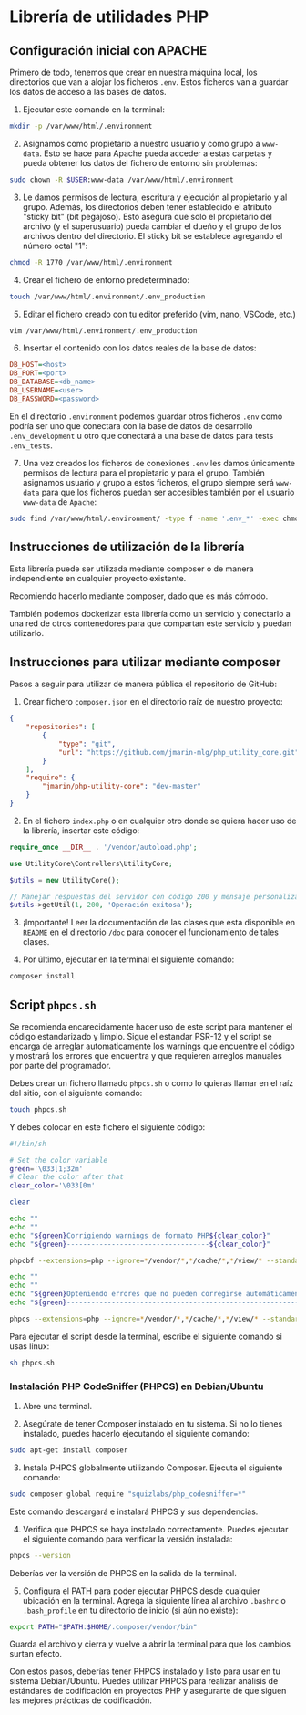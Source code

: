 # Librería de utilidades PHP

## Configuración inicial con APACHE

Primero de todo, tenemos que crear en nuestra máquina local, los directorios que
van a alojar los ficheros `.env`. Estos ficheros van a guardar los datos de
acceso a las bases de datos.

1. Ejecutar este comando en la terminal:

```bash
mkdir -p /var/www/html/.environment
```

2. Asignamos como propietario a nuestro usuario y como grupo a `www-data`. Esto
se hace para Apache pueda acceder a estas carpetas y pueda obtener los datos del
fichero de entorno sin problemas:

```bash
sudo chown -R $USER:www-data /var/www/html/.environment
```

3. Le damos permisos de lectura, escritura y ejecución al propietario y al
grupo. Además, los directorios deben tener establecido el atributo "sticky bit"
(bit pegajoso). Esto asegura que solo el propietario del archivo (y el
superusuario) pueda cambiar el dueño y el grupo de los archivos dentro del
directorio. El sticky bit se establece agregando el número octal "1":

```bash
chmod -R 1770 /var/www/html/.environment
```

4. Crear el fichero de entorno predeterminado:

```bash
touch /var/www/html/.environment/.env_production
```

5. Editar el fichero creado con tu editor preferido (vim, nano, VSCode, etc.)

```bash
vim /var/www/html/.environment/.env_production
```

6. Insertar el contenido con los datos reales de la base de datos:

```ini
DB_HOST=<host>
DB_PORT=<port>
DB_DATABASE=<db_name>
DB_USERNAME=<user>
DB_PASSWORD=<password>
```

En el directorio `.environment` podemos guardar otros ficheros `.env` como
podría ser uno que conectara con la base de
datos de desarrollo `.env_development` u otro que conectará a una base de datos
para tests `.env_tests`.

7. Una vez creados los ficheros de conexiones `.env` les damos únicamente
permisos de lectura para el propietario y para el grupo. También asignamos
usuario y grupo a estos ficheros, el grupo siempre será `www-data` para
que los ficheros puedan ser accesibles también por el usuario `www-data` de
`Apache`:

```bash
sudo find /var/www/html/.environment/ -type f -name '.env_*' -exec chmod 440 {} \; -exec chown $USER:www-data {} \;
```

## Instrucciones de utilización de la librería

Esta librería puede ser utilizada mediante composer o de manera independiente en
cualquier proyecto existente.

Recomiendo hacerlo mediante composer, dado que es más cómodo.

También podemos dockerizar esta librería como un servicio y conectarlo a una red
de otros contenedores para que compartan este servicio y puedan utilizarlo.

## Instrucciones para utilizar mediante composer

Pasos a seguir para utilizar de manera pública el repositorio de GitHub:

1. Crear fichero `composer.json` en el directorio raíz de nuestro proyecto:

```json
{
    "repositories": [
        {
            "type": "git",
            "url": "https://github.com/jmarin-mlg/php_utility_core.git"
        }
    ],
    "require": {
        "jmarin/php-utility-core": "dev-master"
    }
}
```

2. En el fichero `index.php` o en cualquier otro donde se quiera hacer uso de la
librería, insertar este código:

```php
require_once __DIR__ . '/vendor/autoload.php';

use UtilityCore\Controllers\UtilityCore;

$utils = new UtilityCore();

// Manejar respuestas del servidor con código 200 y mensaje personalizado
$utils->getUtil(1, 200, 'Operación exitosa');
```

3. ¡Importante! Leer la documentación de las clases que esta disponible en
[`README`](./doc/README.md) en el directorio `/doc` para conocer el funcionamiento
de tales clases.

4. Por último, ejecutar en la terminal el siguiente comando:

```bash
composer install
```

## Script `phpcs.sh`

Se recomienda encarecidamente hacer uso de este script para mantener el código
estandarizado y limpio. Sigue el estandar PSR-12 y el script se encarga de
arreglar automaticamente los warnings que encuentre el código y mostrará los
errores que encuentra y que requieren arreglos manuales por parte del
programador.

Debes crear un fichero llamado `phpcs.sh` o como lo quieras llamar en el raíz
del sitio, con el siguiente comando:

```bash
touch phpcs.sh
```

Y debes colocar en este fichero el siguiente código:

```sh
#!/bin/sh

# Set the color variable
green='\033[1;32m'
# Clear the color after that
clear_color='\033[0m'

clear

echo ""
echo ""
echo "${green}Corrigiendo warnings de formato PHP${clear_color}"
echo "${green}-----------------------------------${clear_color}"

phpcbf --extensions=php --ignore=*/vendor/*,*/cache/*,*/view/* --standard=PSR12 .

echo ""
echo ""
echo "${green}Opteniendo errores que no pueden corregirse automáticamente${clear_color}"
echo "${green}-----------------------------------------------------------${clear_color}"

phpcs --extensions=php --ignore=*/vendor/*,*/cache/*,*/view/* --standard=PSR12 .
```

Para ejecutar el script desde la terminal, escribe el siguiente comando si usas
linux:

```bash
sh phpcs.sh
```

### Instalación PHP CodeSniffer (PHPCS) en Debian/Ubuntu

1. Abre una terminal.

2. Asegúrate de tener Composer instalado en tu sistema. Si no lo tienes
instalado, puedes hacerlo ejecutando el siguiente comando:

```bash
sudo apt-get install composer
```

3. Instala PHPCS globalmente utilizando Composer. Ejecuta el siguiente comando:

```bash
sudo composer global require "squizlabs/php_codesniffer=*"
```

Este comando descargará e instalará PHPCS y sus dependencias.

4. Verifica que PHPCS se haya instalado correctamente. Puedes ejecutar el
siguiente comando para verificar la versión instalada:

```bash
phpcs --version
```

Deberías ver la versión de PHPCS en la salida de la terminal.

5. Configura el PATH para poder ejecutar PHPCS desde cualquier ubicación en la
terminal. Agrega la siguiente línea al archivo `.bashrc` o `.bash_profile` en tu
directorio de inicio (si aún no existe):


```bash
export PATH="$PATH:$HOME/.composer/vendor/bin"
```

Guarda el archivo y cierra y vuelve a abrir la terminal para que los cambios
surtan efecto.

Con estos pasos, deberías tener PHPCS instalado y listo para usar en tu sistema
Debian/Ubuntu. Puedes utilizar PHPCS para realizar análisis de estándares de
codificación en proyectos PHP y asegurarte de que siguen las mejores prácticas
de codificación.

